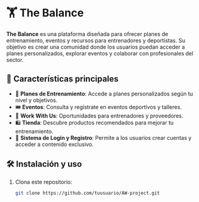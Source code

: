 # 🏋️ The Balance

**The Balance** es una plataforma diseñada para ofrecer planes de entrenamiento, eventos y recursos para entrenadores y deportistas. Su objetivo es crear una comunidad donde los usuarios puedan acceder a planes personalizados, explorar eventos y colaborar con profesionales del sector.

## 🚀 Características principales

- 📅 **Planes de Entrenamiento**: Accede a planes personalizados según tu nivel y objetivos.
- 🎟️ **Eventos**: Consulta y regístrate en eventos deportivos y talleres.
- 👥 **Work With Us**: Oportunidades para entrenadores y proveedores.
- 🛍️ **Tienda**: Descubre productos recomendados para mejorar tu entrenamiento.
- 🔐 **Sistema de Login y Registro**: Permite a los usuarios crear cuentas y acceder a contenido exclusivo.

## 🛠️ Instalación y uso

1. Clona este repositorio:
   ```bash
   git clone https://github.com/tuusuario/AW-project.git
